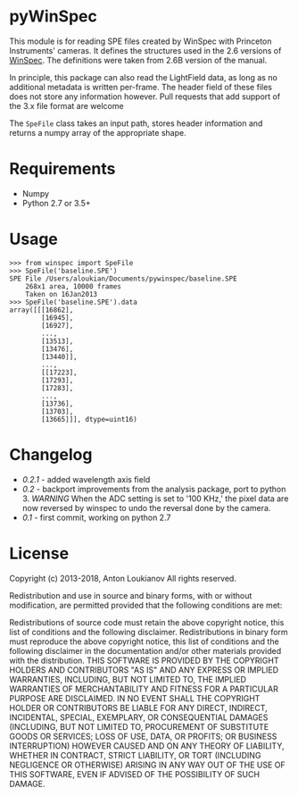 # pyWinSpec

This module is for reading SPE files created by WinSpec with Princeton Instruments' cameras. 
It defines the structures used in the 2.6 versions of 
[WinSpec](http://www.princetoninstruments.com/products/software/). The definitions were taken 
from 2.6B version of the manual. 

In principle, this package can also read the LightField data, as long as no
additional metadata is written per-frame. The header field of these files does 
not store any information however. Pull requests that add support of the 3.x file format are welcome

The `SpeFile` class takes an input path, stores header information and returns a numpy array 
of the appropriate shape.

# Requirements

- Numpy
- Python 2.7 or 3.5+

# Usage

    >>> from winspec import SpeFile
    >>> SpeFile('baseline.SPE')
    SPE File /Users/aloukian/Documents/pywinspec/baseline.SPE
        268x1 area, 10000 frames
        Taken on 16Jan2013
    >>> SpeFile('baseline.SPE').data
    array([[[16862],
            [16945],
            [16927],
            ..., 
            [13513],
            [13476],
            [13440]],
            ..., 
            [[17223],
            [17293],
            [17283],
            ..., 
            [13736],
            [13703],
            [13665]]], dtype=uint16)


# Changelog

- *0.2.1* - added wavelength axis field
- *0.2* - backport improvements from the analysis package, port to python 3.
    *WARNING* When the ADC setting is set to '100 KHz,' the pixel data are now
    reversed by winspec to undo the reversal done by the camera. 
- *0.1* - first commit, working on python 2.7

# License

Copyright (c) 2013-2018, Anton Loukianov
All rights reserved.

Redistribution and use in source and binary forms, with or without modification, are permitted provided that the following conditions are met:

Redistributions of source code must retain the above copyright notice, this list of conditions and the following disclaimer.
Redistributions in binary form must reproduce the above copyright notice, this list of conditions and the following disclaimer in the documentation and/or other materials provided with the distribution.
THIS SOFTWARE IS PROVIDED BY THE COPYRIGHT HOLDERS AND CONTRIBUTORS "AS IS" AND ANY EXPRESS OR IMPLIED WARRANTIES, INCLUDING, BUT NOT LIMITED TO, THE IMPLIED WARRANTIES OF MERCHANTABILITY AND FITNESS FOR A PARTICULAR PURPOSE ARE DISCLAIMED. IN NO EVENT SHALL THE COPYRIGHT HOLDER OR CONTRIBUTORS BE LIABLE FOR ANY DIRECT, INDIRECT, INCIDENTAL, SPECIAL, EXEMPLARY, OR CONSEQUENTIAL DAMAGES (INCLUDING, BUT NOT LIMITED TO, PROCUREMENT OF SUBSTITUTE GOODS OR SERVICES; LOSS OF USE, DATA, OR PROFITS; OR BUSINESS INTERRUPTION) HOWEVER CAUSED AND ON ANY THEORY OF LIABILITY, WHETHER IN CONTRACT, STRICT LIABILITY, OR TORT (INCLUDING NEGLIGENCE OR OTHERWISE) ARISING IN ANY WAY OUT OF THE USE OF THIS SOFTWARE, EVEN IF ADVISED OF THE POSSIBILITY OF SUCH DAMAGE.

